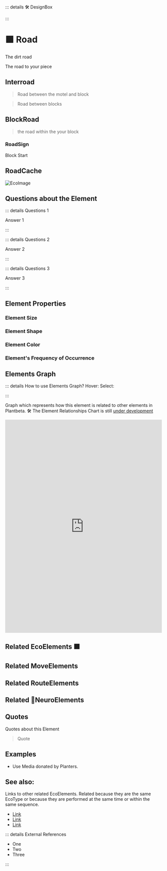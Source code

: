 ::: details 🛠 DesignBox



:::

# 🟩  <eco>Road</eco>

The dirt road

The road to your piece

## Interroad

> Road between the motel and block

> Road between blocks

## BlockRoad
> the road within the  your block

### RoadSign

Block Start

## RoadCache

![EcoImage](/Eco/EcoImage.png)

## Questions about the Element

::: details Questions 1

Answer 1

:::

::: details Questions 2

Answer 2

:::

::: details Questions 3

Answer 3

:::

## Element Properties

### Element Size
### Element Shape
### Element Color
### Element's Frequency of Occurrence

## Elements Graph

::: details How to use Elements Graph?
Hover:
Select:

:::

Graph which represents how this element is related to other elements in Plantbeta. 
🛠 The Element Relationships Chart is still [under development](/dev/ElementsGraph)


<iframe 
    width="100%" 
    height="684" 
    frameborder="0"
    src="https://observablehq.com/embed/@d3/force-directed-graph/2?cells=chart"
></iframe>

## Related <eco>EcoElements </eco>🟩

## Related <move>MoveElements </move>


## Related <route>RouteElements </route>


## Related 💜<neuro>NeuroElements</neuro> 



## Quotes

Quotes about this Element

> Quote

## Examples

- Use Media donated by Planters. 

## See also:

Links to other related EcoElements. Related because they are the same EcoType or because they are performed at the same time or within the same sequence. 

- [Link]()
- [Link]()
- [Link]()

::: details External References

- One
- Two
- Three

:::

